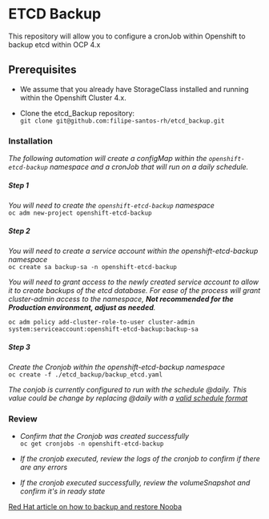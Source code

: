 # ETCD Backup
This repository will allow you to configure a cronJob within Openshift to backup etcd within OCP 4.x  

## Prerequisites

- We assume that you already have StorageClass installed and running within the Openshift Cluster 4.x.  

- Clone the etcd_Backup repository:  
`git clone git@github.com:filipe-santos-rh/etcd_backup.git`  

### Installation

*The following automation will create a configMap within the `openshift-etcd-backup` namespace and a cronJob that will run on a daily schedule.*  


##### Step 1
*You will need to create the `openshift-etcd-backup` namespace*  
`oc adm new-project openshift-etcd-backup`  

##### Step 2
*You will need to create a service account within the openshift-etcd-backup namespace*  
`oc create sa backup-sa -n openshift-etcd-backup`  

*You will need to grant access to the newly created service account to allow it to create backups of the etcd database. For ease of the process will grant cluster-admin access to the namespace, **Not recommended for the Production environment, adjust as needed**.*  

`oc adm policy add-cluster-role-to-user cluster-admin system:serviceaccount:openshift-etcd-backup:backup-sa`  

##### Step 3

*Create the Cronjob within the openshift-etcd-backup namespace*  
`oc create -f ./etcd_backup/backup_etcd.yaml`  

*The conjob is currently configured to run with the schedule @daily. This value could be change by replacing @daily with a [valid schedule format](https://en.wikipedia.org/wiki/Cron)*  

### Review

- *Confirm that the Cronjob was created successfully*  
`oc get cronjobs -n openshift-etcd-backup`

- *If the cronjob executed, review the logs of the cronjob to confirm if there are any errors*  

- *If the cronjob executed successfully, review the volumeSnapshot and confirm it's in ready state*  

[Red Hat article on how to backup and restore Nooba](https://access.redhat.com/solutions/5843261)  